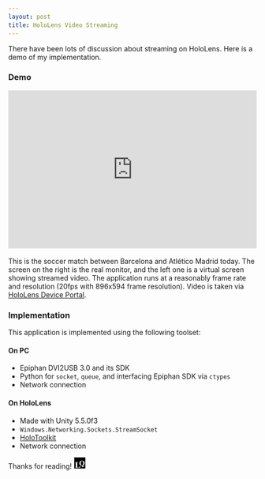 ```yaml
---
layout: post
title: HoloLens Video Streaming
---
```


There have been lots of discussion about streaming on HoloLens. Here is a demo of my implementation.

### Demo

<p class="full-width">
<iframe width="100%" style="height:20rem" src="https://www.youtube.com/embed/RJ2GBQWfjvg" frameborder="0" allowfullscreen></iframe>
</p>

This is the soccer match between Barcelona and Atlético Madrid today. The screen on the right is the real monitor, and the left one is a virtual screen showing streamed video. 
The application runs at a reasonably frame rate and resolution (20fps with 896x594 frame resolution). Video is taken via [HoloLens Device Portal](https://developer.microsoft.com/en-us/windows/holographic/using_the_windows_device_portal).

### Implementation

This application is implemented using the following toolset:

#### On PC

* Epiphan DVI2USB 3.0 and its SDK
* Python for `socket`, `queue`, and interfacing Epiphan SDK via `ctypes`
* Network connection

#### On HoloLens

* Made with Unity 5.5.0f3
* `Windows.Networking.Sockets.StreamSocket`
* [HoloToolkit](https://github.com/Microsoft/HoloToolkit-Unity)
* Network connection




Thanks for reading! <img class="inline" src="/public/LQ144x144.png" alt="LQ" style="width:1.5rem;height:1.5rem;" />

